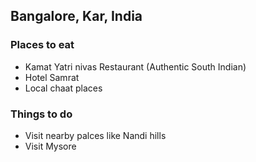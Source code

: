 ## Bangalore, Kar, India

### Places to eat

- Kamat Yatri nivas Restaurant (Authentic South Indian)
- Hotel Samrat
- Local chaat places

### Things to do

- Visit nearby palces like Nandi hills
- Visit Mysore
